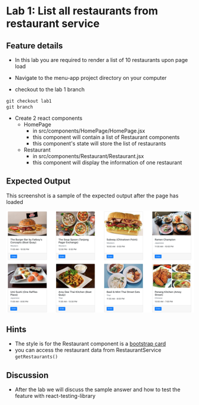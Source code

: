 # Lab 1: List all restaurants from restaurant service

## Feature details

- In this lab you are required to render a list of 10 restaurants upon page load

- Navigate to the menu-app project directory on your computer
- checkout to the lab 1 branch

```
git checkout lab1
git branch
```

- Create 2 react components
  - HomePage
    - in src/components/HomePage/HomePage.jsx
    - this component will contain a list of Restaurant components
    - this component's state will store the list of restaurants
  - Restaurant
    - in src/components/Restaurant/Restaurant.jsx
    - this component will display the information of one restaurant

## Expected Output

This screenshot is a sample of the expected output after the page has loaded

![Restaurants listing](../../../.gitbook/assets/front-end-web-development/react/menu-app-labs/lab1-output.png)

## Hints

- The style is for the Restaurant component is a [bootstrap card](https://getbootstrap.com/docs/4.0/components/card/)
- you can access the restaurant data from RestaurantService `getRestaurants()`

## Discussion

- After the lab we will discuss the sample answer and how to test the feature with react-testing-library

